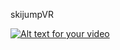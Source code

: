 skijumpVR

[![Alt text for your video](https://img.youtube.com/vi/EEPJABASsf0/0.jpg)](https://www.youtube.com/watch?v=EEPJABASsf0)


